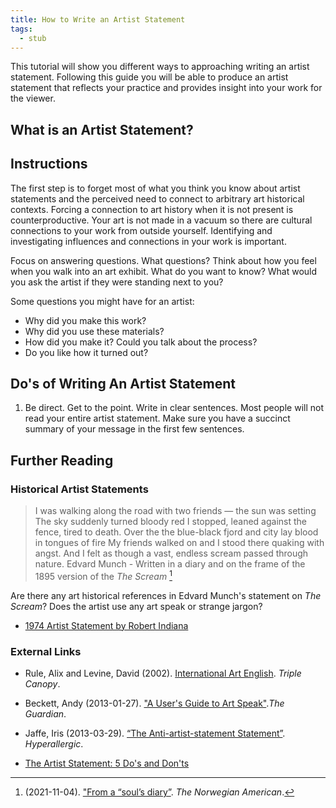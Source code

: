 ```yaml
---
title: How to Write an Artist Statement
tags:
  - stub
---
```


This tutorial will show you different ways to approaching writing an artist statement. Following this guide you will be able to produce an artist statement that reflects your practice and provides insight into your work for the viewer.

## What is an Artist Statement?

## Instructions

The first step is to forget most of what you think you know about artist statements and the perceived need to connect to arbitrary art historical contexts. Forcing a connection to art history when it is not present is counterproductive. Your art is not made in a vacuum so there are cultural connections to your work from outside yourself. Identifying and investigating influences and connections in your work is important.

Focus on answering questions. What questions? Think about how you feel when you walk into an art exhibit. What do you want to know? What would you ask the artist if they were standing next to you?

Some questions you might have for an artist:

- Why did you make this work?
- Why did you use these materials?
- How did you make it? Could you talk about the process?
- Do you like how it turned out?

## Do's of Writing An Artist Statement

1. Be direct. Get to the point. Write in clear sentences. Most people will not read your entire artist statement. Make sure you have a succinct summary of your message in the first few sentences.

## Further Reading

### Historical Artist Statements

> I was walking along the road with two friends — the sun was setting The sky suddenly turned bloody red I stopped, leaned against the fence, tired to death. Over the the blue-black fjord and city lay blood in tongues of fire My friends walked on and I stood there quaking with angst. And I felt as though a vast, endless scream passed through nature.
> Edvard Munch - Written in a diary and on the frame of the 1895 version of the _The Scream_ [^1]

Are there any art historical references in Edvard Munch's statement on _The Scream_? Does the artist use any art speak or strange jargon?

- [1974 Artist Statement by Robert Indiana](https://www.robertindiana.com/selected-writings/highball-on-the-redball-manifest)

### External Links

- Rule, Alix and Levine, David (2002). [International Art English](https://canopycanopycanopy.com/contents/international_art_english). _Triple Canopy_.
- Beckett, Andy (2013-01-27). ["A User's Guide to Art Speak"](https://www.theguardian.com/artanddesign/2013/jan/27/users-guide-international-art-english)._The Guardian_.
- Jaffe, Iris (2013-03-29). [“The Anti-artist-statement Statement”](https://hyperallergic.com/67670/the-anti-artist-statement-statement/). _Hyperallergic_.

- [The Artist Statement: 5 Do's and Don'ts](https://www.nyfa.org/blog/the-artist-statement-5-dos-and-donts/)

[^1]: (2021-11-04). ["From a “soul’s diary”](https://www.norwegianamerican.com/from-a-souls-diary/). _The Norwegian American_.
